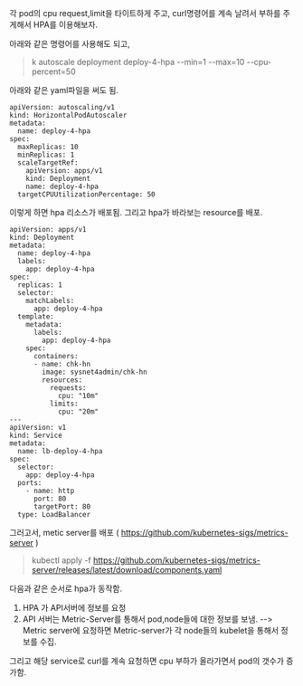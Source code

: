 
각 pod의 cpu request,limit을 타이트하게 주고, curl명령어를 계속 날려서 부하를 주게해서 HPA를 이용해보자. 

아래와 같은 명령어를 사용해도 되고, 

> k autoscale deployment deploy-4-hpa --min=1 --max=10 --cpu-percent=50

아래와 같은 yaml파일을 써도 됨. 

```
apiVersion: autoscaling/v1
kind: HorizontalPodAutoscaler
metadata:
  name: deploy-4-hpa
spec:
  maxReplicas: 10
  minReplicas: 1
  scaleTargetRef:
    apiVersion: apps/v1
    kind: Deployment
    name: deploy-4-hpa
  targetCPUUtilizationPercentage: 50
```
이렇게 하면 hpa 리소스가 배포됨. 
그리고 hpa가 바라보는 resource를 배포. 

```
apiVersion: apps/v1
kind: Deployment
metadata:
  name: deploy-4-hpa
  labels:
    app: deploy-4-hpa
spec:
  replicas: 1
  selector:
    matchLabels:
      app: deploy-4-hpa
  template:
    metadata:
      labels:
        app: deploy-4-hpa
    spec:
      containers:
      - name: chk-hn
        image: sysnet4admin/chk-hn
        resources:
          requests:
            cpu: "10m"
          limits:
            cpu: "20m"
---
apiVersion: v1
kind: Service
metadata:
  name: lb-deploy-4-hpa 
spec:
  selector:
    app: deploy-4-hpa
  ports:
    - name: http
      port: 80
      targetPort: 80 
  type: LoadBalancer

```

그러고서, metic server를 배포 ( https://github.com/kubernetes-sigs/metrics-server )
> kubectl apply -f https://github.com/kubernetes-sigs/metrics-server/releases/latest/download/components.yaml

다음과 같은 순서로 hpa가 동작함. 

1. HPA 가 API서버에 정보를 요청
2. API 서버는 Metric-Server를 통해서 pod,node들에 대한 정보를 보냄. 
--> Metric server에 요청하면 Metric-server가 각 node들의 kubelet을 통해서 정보를 수집. 

그리고 해당 service로 curl를 계속 요청하면 cpu 부하가 올라가면서 pod의 갯수가 증가함. 